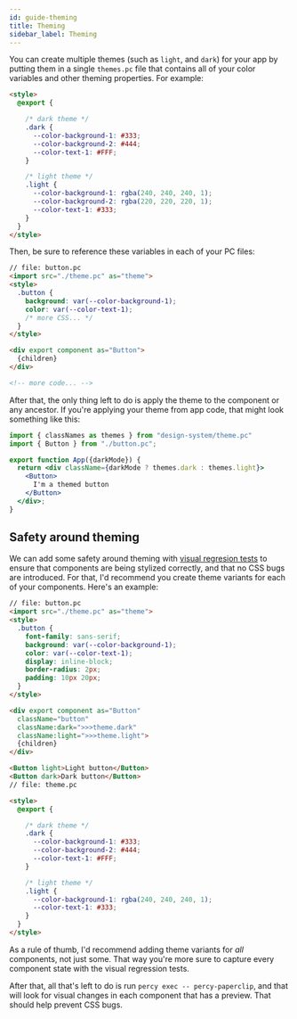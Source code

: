 ```yaml
---
id: guide-theming
title: Theming
sidebar_label: Theming
---
```


You can create multiple themes (such as `light`, and `dark`) for your app by putting them in a single `themes.pc` file that contains all of your color variables and other theming properties. For example:

```html
<style>
  @export {

    /* dark theme */
    .dark {
      --color-background-1: #333;
      --color-background-2: #444;
      --color-text-1: #FFF;
    }

    /* light theme */
    .light {
      --color-background-1: rgba(240, 240, 240, 1);
      --color-background-2: rgba(220, 220, 220, 1);
      --color-text-1: #333;
    }
  }
</style>
```

Then, be sure to reference these variables in each of your PC files:

```html
// file: button.pc
<import src="./theme.pc" as="theme">
<style>
  .button {
    background: var(--color-background-1);
    color: var(--color-text-1);
    /* more CSS... */
  }
</style>

<div export component as="Button">
  {children}
</div>

<!-- more code... -->
```

After that, the only thing left to do is apply the theme to the component or any ancestor. If you're applying
your theme from app code, that might look something like this:

```jsx
import { classNames as themes } from "design-system/theme.pc"
import { Button } from "./button.pc";

export function App({darkMode}) {
  return <div className={darkMode ? themes.dark : themes.light}>
    <Button>
      I'm a themed button
    </Button>
  </div>;
}
```

## Safety around theming

We can add some safety around theming with [visual regresion tests](/docs/configure-percy) to ensure
that components are being stylized correctly, and that no CSS bugs are introduced. For that, I'd recommend you create theme variants for each of your components. Here's an example:


```html live
// file: button.pc
<import src="./theme.pc" as="theme">
<style>
  .button {
    font-family: sans-serif;
    background: var(--color-background-1);
    color: var(--color-text-1);
    display: inline-block;
    border-radius: 2px;
    padding: 10px 20px;
  }
</style>

<div export component as="Button" 
  className="button"
  className:dark=">>>theme.dark"
  className:light=">>>theme.light">
  {children}
</div>

<Button light>Light button</Button>
<Button dark>Dark button</Button>
// file: theme.pc

<style>
  @export {

    /* dark theme */
    .dark {
      --color-background-1: #333;
      --color-background-2: #444;
      --color-text-1: #FFF;
    }

    /* light theme */
    .light {
      --color-background-1: rgba(240, 240, 240, 1);
      --color-text-1: #333;
    }
  }
</style>
```

As a rule of thumb, I'd recommend adding theme variants for _all_ components, not just some. That way you're more sure
to capture every component state with the visual regression tests. 

After that, all that's left to do is run `percy exec -- percy-paperclip`, and that will look for visual changes in each component that has a preview. That should help prevent CSS bugs. 